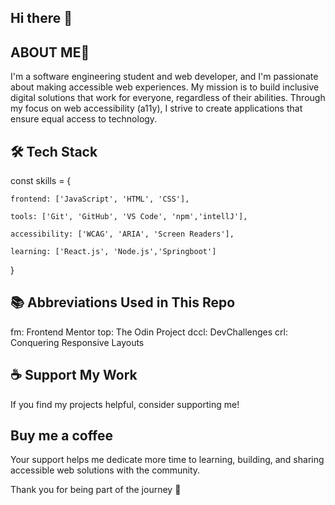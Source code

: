 ## Hi there 👋

## ABOUT ME🤖
I'm a software engineering student and web developer, and I'm passionate about making accessible web experiences. My mission is to build inclusive digital solutions that work for everyone, regardless of their abilities. Through my focus on web accessibility (a11y), I strive to create applications that ensure equal access to technology.

## 🛠️ Tech Stack

const skills = {

    frontend: ['JavaScript', 'HTML', 'CSS'],
    
    tools: ['Git', 'GitHub', 'VS Code', 'npm','intellJ'],
    
    accessibility: ['WCAG', 'ARIA', 'Screen Readers'],
    
    learning: ['React.js', 'Node.js','Springboot']
}
## 📚 Abbreviations Used in This Repo

fm: Frontend Mentor
top: The Odin Project
dccl: DevChallenges
crl: Conquering Responsive Layouts

## ☕ Support My Work

If you find my projects helpful, consider supporting me!

## Buy me a coffee
Your support helps me dedicate more time to learning, building, and sharing accessible web solutions with the community.

Thank you for being part of the journey 💛
